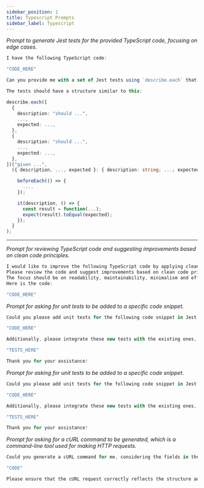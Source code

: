 ```yaml
---
sidebar_position: 1
title: Typescript Prompts
sidebar_label: Typescript
---
```


*Prompt to generate Jest tests for the provided TypeScript code, focusing on edge cases.*

```ts title="prompt"
I have the following TypeScript code:

"CODE_HERE"

Can you provide me with a set of Jest tests using `describe.each` that robustly test the code with various edge cases?

The tests should have a structure similar to this:

describe.each([
  {
    description: "should ...",
    ...,
    expected: ...,
  },
  {
    description: "should ...",
    ...,
    expected: ...,
  },
])("given ...",
  ({ description, ..., expected }: { description: string; ...; expected: ...; }) => {

    beforeEach(() => {
      ....
    });

    it(description, () => {
      const result = function(...);
      expect(result).toEqual(expected);
    });
  }
);
```


---

*Prompt for reviewing TypeScript code and suggesting improvements based on clean code principles.*

```ts title="prompt"
I would like to improve the following TypeScript code by applying clean code practices.
Please review the code and suggest improvements based on clean code principles.
The focus should be on readability, maintainability, minimalism and efficiency.
Here is the code:

"CODE_HERE"
```

*Prompt for asking for unit tests to be added to a specific code snippet.*

```ts title="prompt"
Could you please add unit tests for the following code snippet in Jest with Typescript?

"CODE_HERE"

Additionally, please integrate these new tests with the existing ones, ensuring that they maintain consistency in formatting and style with the current test suite. The existing tests are as follows:

"TESTS_HERE"

Thank you for your assistance!
```

*Prompt for asking for unit tests to be added to a specific code snippet.*

```ts title="prompt"
Could you please add unit tests for the following code snippet in Jest with Typescript?

"CODE_HERE"

Additionally, please integrate these new tests with the existing ones, ensuring that they maintain consistency in formatting and style with the current test suite. The existing tests are as follows:

"TESTS_HERE"

Thank you for your assistance!
```

*Prompt for asking for a cURL command to be generated, which is a command-line tool used for making HTTP requests.*
```ts title="prompt"
Could you generate a cURL command for me, considering the fields in the body, parameters, and query strings from the following code?

"CODE"

Please ensure that the cURL request correctly reflects the structure and data included in the body, URL parameters, and query strings as presented in the code
```